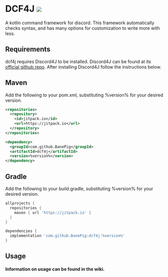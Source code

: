 # DCF4J [![](https://jitpack.io/v/BanePig/dcf4j.svg)](https://jitpack.io/#BanePig/dcf4j)

A kotlin command framework for discord. This framework automatically checks syntax, and has many options for customization to write more with less.

## Requirements

dcf4j requires Discord4J to be installed. Discord4J can be found at its [official github repo](https://github.com/Discord4J/Discord4J).
After installing Discord4J follow the instructions below.

## Maven

Add the following to your pom.xml, substituting %version% for your desired version.
```xml
<repositories>
  <repository>
    <id>jitpack.io</id>
    <url>https://jitpack.io</url>
  </repository>
</repositories>
```

```xml
<dependency>
  <groupId>com.github.BanePig</groupId>
  <artifactId>dcf4j</artifactId>
  <version>%version%</version>
</dependency>
```

## Gradle

Add the following to your build.gradle, substituting %version% for your desired version.
```gradle
allprojects {
  repositories {
    maven { url 'https://jitpack.io' }
  }
}
```
  
```gradle
dependencies {
  implementation 'com.github.BanePig:dcf4j:%version%'
}
```

## Usage

#### Information on usage can be found in the wiki.
